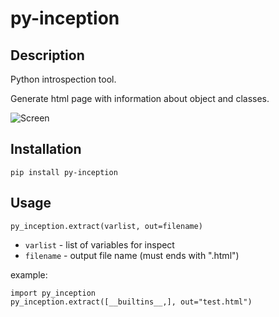 # py-inception
## Description
Python introspection tool.

Generate html page with information about object and classes.

![Screen](/doc/example.png)

## Installation
```
pip install py-inception
```

## Usage

`py_inception.extract(varlist, out=filename)`
* `varlist` - list of variables for inspect
* `filename` - output file name (must ends with ".html")

example:
```
import py_inception
py_inception.extract([__builtins__,], out="test.html")
```